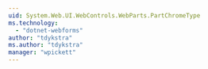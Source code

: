 ```yaml
---
uid: System.Web.UI.WebControls.WebParts.PartChromeType
ms.technology: 
  - "dotnet-webforms"
author: "tdykstra"
ms.author: "tdykstra"
manager: "wpickett"
---
```

